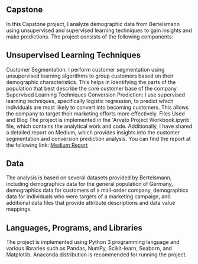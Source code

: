 ## Capstone
In this Capstone project, I analyze demographic data from Bertelsmann using unsupervised and supervised learning techniques to gain insights and make predictions. The project consists of the following components:

## Unsupervised Learning Techniques
Customer Segmentation: I perform customer segmentation using unsupervised learning algorithms to group customers based on their demographic characteristics. This helps in identifying the parts of the population that best describe the core customer base of the company.
Supervised Learning Techniques
Conversion Prediction: I use supervised learning techniques, specifically logistic regression, to predict which individuals are most likely to convert into becoming customers. This allows the company to target their marketing efforts more effectively.
Files Used and Blog
The project is implemented in the 'Arvato Project Workbook.ipynb' file, which contains the analytical work and code. Additionally, I have shared a detailed report on Medium, which provides insights into the customer segmentation and conversion prediction analysis. You can find the report at the following link: [Medium Report](https://medium.com/@jessikram19/exploring-the-bertelsmann-arvato-project-workspace-a-glimpse-into-the-future-of-data-science-f4343d17107d)

## Data
The analysis is based on several datasets provided by Bertelsmann, including demographics data for the general population of Germany, demographics data for customers of a mail-order company, demographics data for individuals who were targets of a marketing campaign, and additional data files that provide attribute descriptions and data value mappings.

## Languages, Programs, and Libraries
The project is implemented using Python 3 programming language and various libraries such as Pandas, NumPy, Scikit-learn, Seaborn, and Matplotlib. Anaconda distribution is recommended for running the project.


